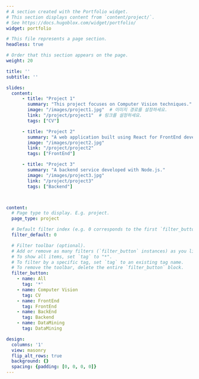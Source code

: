 ```yaml
---
# A section created with the Portfolio widget.
# This section displays content from `content/project/`.
# See https://docs.hugoblox.com/widget/portfolio/
widget: portfolio

# This file represents a page section.
headless: true

# Order that this section appears on the page.
weight: 20

title: ''
subtitle: ''

slides:
  content:
      - title: "Project 1"
        summary: "This project focuses on Computer Vision techniques."
        image: "/images/project1.jpg"  # 이미지 경로를 설정하세요.
        link: "/project/project1"  # 링크를 설정하세요.
        tags: ["CV"]

      - title: "Project 2"
        summary: "A web application built using React for FrontEnd development."
        image: "/images/project2.jpg"
        link: "/project/project2"
        tags: ["FrontEnd"]

      - title: "Project 3"
        summary: "A backend service developed with Node.js."
        image: "/images/project3.jpg"
        link: "/project/project3"
        tags: ["Backend"]



content:
  # Page type to display. E.g. project.
  page_type: project

  # Default filter index (e.g. 0 corresponds to the first `filter_button` instance below).
  filter_default: 0

  # Filter toolbar (optional).
  # Add or remove as many filters (`filter_button` instances) as you like.
  # To show all items, set `tag` to "*".
  # To filter by a specific tag, set `tag` to an existing tag name.
  # To remove the toolbar, delete the entire `filter_button` block.
  filter_button:
    - name: All
      tag: '*'
    - name: Computer Vision
      tag: CV
    - name: FrontEnd
      tag: FrontEnd
    - name: BackEnd
      tag: Backend
    - name: DataMining
      tag: DataMining 

design:
  columns: '1'
  view: masonry
  flip_alt_rows: true
  background: {}
  spacing: {padding: [0, 0, 0, 0]}
---
```

